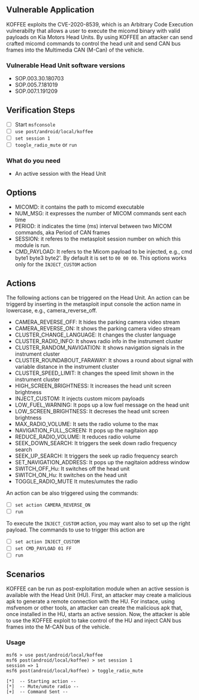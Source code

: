 ## Vulnerable Application

KOFFEE exploits the CVE-2020-8539, which is an Arbitrary Code Execution vulnerabilty that allows a user
to execute the micomd binary with valid payloads on Kia Motors Head Units.
By using KOFFEE an attacker can send crafted micomd commands to control the head unit and send CAN bus frames
into the Multimedia CAN (M-Can) of the vehicle.

### Vulnerable Head Unit software versions
- SOP.003.30.180703
- SOP.005.7.181019
- SOP.007.1.191209

## Verification Steps

- [ ] Start `msfconsole`
- [ ] `use post/android/local/koffee`
- [ ] `set session 1`
- [ ] `toogle_radio_mute` or `run`

### What do you need
* An active session with the Head Unit

## Options
- MICOMD: it contains the path to micomd executable
- NUM_MSG: it expresses the number of MICOM commands sent each time
- PERIOD: it indicates the time (ms) interval between two MICOM commands, aka Period of CAN frames
- SESSION: it referes to the metasploit session number on which this module is run.
- CMD_PAYLOAD: It refers to the Micom payload to be injected, e.g.,  cmd byte1 byte3 byte2'.
By default it is set to `00 00 00`. This options works only for the `INJECT_CUSTOM` action

## Actions

The following actions can be triggered on the Head Unit. An action can be triggerd by inserting in the
metasploit input console the action name in lowercase, e.g., camera_reverse_off.

- CAMERA_REVERSE_OFF:       It hides the parking camera video stream
- CAMERA_REVERSE_ON:       It shows the parking camera video stream
- CLUSTER_CHANGE_LANGUAGE:  It changes the cluster language
- CLUSTER_RADIO_INFO:          It shows radio info in the instrument cluster
- CLUSTER_RANDOM_NAVIGATION:   It shows navigation signals in the instrument cluster
- CLUSTER_ROUNDABOUT_FARAWAY:  It shows a round about signal with variable distance in the instrument cluster
- CLUSTER_SPEED_LIMIT:         It changes the speed limit shown in the instrument cluster
- HIGH_SCREEN_BRIGHTNESS:  It increases the head unit screen brightness
- INJECT_CUSTOM:            It injects custom micom payloads
- LOW_FUEL_WARNING:         It pops up a low fuel message on the head unit
- LOW_SCREEN_BRIGHTNESS:    It decreses the head unit screen brightness
- MAX_RADIO_VOLUME:        It sets the radio volume to the max
 - NAVIGATION_FULL_SCREEN:   It pops up the nagitaion app
- REDUCE_RADIO_VOLUME:      It reduces radio volume
- SEEK_DOWN_SEARCH:         It triggers the seek down radio frequency search
- SEEK_UP_SEARCH:           It triggers the seek up radio frequency search
- SET_NAVIGATION_ADDRESS:   It pops up the nagitaion address window
- SWITCH_OFF_Hu:            It switches off the head unit
- SWITCH_ON_Hu:             It switches on the head unit
 - TOGGLE_RADIO_MUTE        It mutes/umutes the radio

An action can be also triggered using the commands:
- [ ] `set action CAMERA_REVERSE_ON`
- [ ] `run`

To execute the `INJECT_CUSTOM` action, you may want also to set up the right payload.
The commands to use to trigger this action are
- [ ] `set action INJECT_CUSTOM`
- [ ] `set CMD_PAYLOAD 01 FF`
- [ ] `run`

## Scenarios
KOFFEE can be run as post-exploitation module when an active session is available with the Head Unit (HU).
First, an attacker may create a malicious apk to generate a remote connection with the HU.
For instace, using msfvenom or other tools, an attacker can create the malicious apk that, once installed in the HU,
starts an active session. Now, the attacker is able to use the KOFFEE exploit to take control of the HU and
inject CAN bus frames into the M-CAN bus of the vehicle.


### Usage

```bach
msf6 > use post/android/local/koffee
msf6 post(android/local/koffee) > set session 1
session => 1
msf6 post(android/local/koffee) > toggle_radio_mute

[*]  -- Starting action -- 
[*]  -- Mute/umute radio -- 
[+]  -- Command Sent -- 
```
